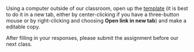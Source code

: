 [template]: <https://docs.google.com/document/d/1wcea47wt47FLqA2N4jNWhacxcSSWY2uAORdt0TY9AWk/edit?usp=sharing>

Using a computer outside of our classroom, open up the [template][] (it is best to do it in a new tab, either by center-clicking if you have a three-button mouse or by right-clicking and choosing **Open link in new tab**) and make a editable copy.

After filling in your responses, please submit the assignment before our next class.

